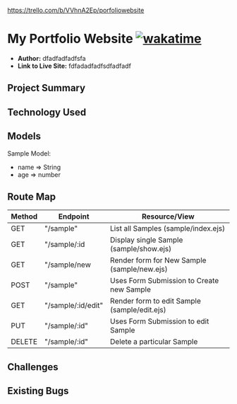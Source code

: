 https://trello.com/b/VVhnA2Ep/porfoliowebsite

<!-- //! boilerplate readme -->

# My Portfolio Website [![wakatime](https://wakatime.com/badge/github/irackson/PortfolioWebsite.svg)](https://wakatime.com/badge/github/irackson/PortfolioWebsite)

-   **Author:** dfadfadfadfsfa
-   **Link to Live Site:** fdfadadfadfsdfadfadf

## Project Summary

## Technology Used

## Models

Sample Model:

-   name => String
-   age => number

## Route Map

| Method | Endpoint           | Resource/View                                |
| ------ | ------------------ | -------------------------------------------- |
| GET    | "/sample"          | List all Samples (sample/index.ejs)          |
| GET    | "/sample/:id       | Display single Sample (sample/show.ejs)      |
| GET    | "/sample/new       | Render form for New Sample (sample/new.ejs)  |
| POST   | "/sample"          | Uses Form Submission to Create new Sample    |
| GET    | "/sample/:id/edit" | Render form to edit Sample (sample/edit.ejs) |
| PUT    | "/sample/:id"      | Uses Form Submission to edit Sample          |
| DELETE | "/sample/:id"      | Delete a particular Sample                   |

## Challenges

## Existing Bugs
